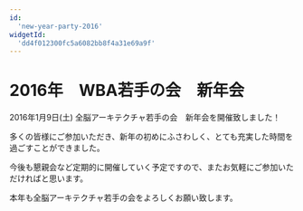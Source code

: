 ```yaml
---
id:
  'new-year-party-2016'
widgetId:
  'dd4f012300fc5a6082bb8f4a31e69a9f'
---
```


# 2016年　WBA若手の会　新年会

2016年1月9日(土) 全脳アーキテクチャ若手の会　新年会を開催致しました！

多くの皆様にご参加いただき、新年の初めにふさわしく、とても充実した時間を過ごすことができました。

今後も懇親会など定期的に開催していく予定ですので、またお気軽にご参加いただければと思います。

本年も全脳アーキテクチャ若手の会をよろしくお願い致します。
